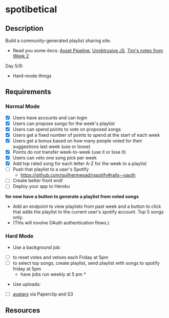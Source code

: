 # spotibetical

## Description

Build a community-generated playlist sharing site.

* Read you some docs: [Asset Pipeline][assets], [Unobtrusive JS][ujs], [Tim's notes from Week 2][tim-w2]

[rspotify]: https://github.com/guilhermesad/rspotify
[spotify-api]: https://developer.spotify.com/

[assets]: http://guides.rubyonrails.org/asset_pipeline.html
[ujs]: http://edgeguides.rubyonrails.org/working_with_javascript_in_rails.html#built-in-helpers
[tim-w2]: https://github.com/tiy-atl-js-q1-2015/Notes/tree/master/Week%2002

Day 5/6:
* Hard-mode things

## Requirements

### Normal Mode

- [x] Users have accounts and can login
- [x] Users can propose songs for the week's playlist
- [x] Users can spend points to vote on proposed songs
- [x] Users get a fixed number of points to spend at the start of each week
- [x] Users get a bonus based on how many people voted for their suggestions last week (use or loose)
- [x] Points do _not_ transfer week-to-week (use it or lose it)
- [x] Users can veto one song pick per week
- [x] Add top rated song for each letter A-Z for the week to a playlist
- [ ] Push that playlist to a user's Spotify
  - https://github.com/guilhermesad/rspotify#rails--oauth
- [ ] Create better front end!
- [ ] Deploy your app to Heroku

**for now have a button to generate a playlist from voted songs**
* Add an endpoint to view playlists from past week and a button to click that adds the playlist to the current user's spotify account. Top 5 songs only.
* (This will involve OAuth authentication flows.)

### Hard Mode
* Use a background job:
- [ ] to reset votes and vetoes each Friday at 5pm
- [ ] to select top songs, create playlist, send playlist with songs to spotify friday at 5pm
  * have jobs run weekly at 5 pm *

* Use uploads:
- [ ] [avatars][paperclip] via Paperclip and S3

## Resources

[paperclip]: https://devcenter.heroku.com/articles/paperclip-s3
[Blocks, Procs, and Lambdas]: (http://code.tutsplus.com/tutorials/ruby-on-rails-study-guide-blocks-procs-and-lambdas--net-29811)
